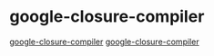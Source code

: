 # google-closure-compiler

[google-closure-compiler](https://github.com/webpack-contrib/closure-webpack-plugin)
[google-closure-compiler](https://github.com/privatenumber/minification-benchmarks)
